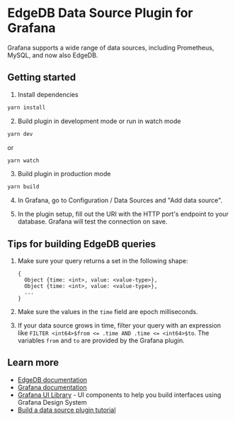 # EdgeDB Data Source Plugin for Grafana

Grafana supports a wide range of data sources, including Prometheus, MySQL, and
now also EdgeDB. 

## Getting started
1. Install dependencies
```BASH
yarn install
```
2. Build plugin in development mode or run in watch mode
```BASH
yarn dev
```
or
```BASH
yarn watch
```
3. Build plugin in production mode
```BASH
yarn build
```

4. In Grafana, go to Configuration / Data Sources and "Add data source".

5. In the plugin setup, fill out the URI with the HTTP port's endpoint
   to your database.  Grafana will test the connection on save.

## Tips for building EdgeDB queries
1. Make sure your query returns a set in the following shape:
   
   ```
   {
     Object {time: <int>, value: <value-type>},
     Object {time: <int>, value: <value-type>},
     ...
   }
   ```
   
2. Make sure the values in the `time` field are epoch milliseconds.

3. If your data source grows in time, filter your query with an expression
   like `FILTER <int64>$from <= .time AND .time <= <int64>$to`.  The
   variables `from` and `to` are provided by the Grafana plugin.

## Learn more
- [EdgeDB documentation](https://edgedb.com/docs/)
- [Grafana documentation](https://grafana.com/docs/)
- [Grafana UI Library](https://developers.grafana.com/ui) - UI components to
  help you build interfaces using Grafana Design System
- [Build a data source plugin
  tutorial](https://grafana.com/tutorials/build-a-data-source-plugin)
